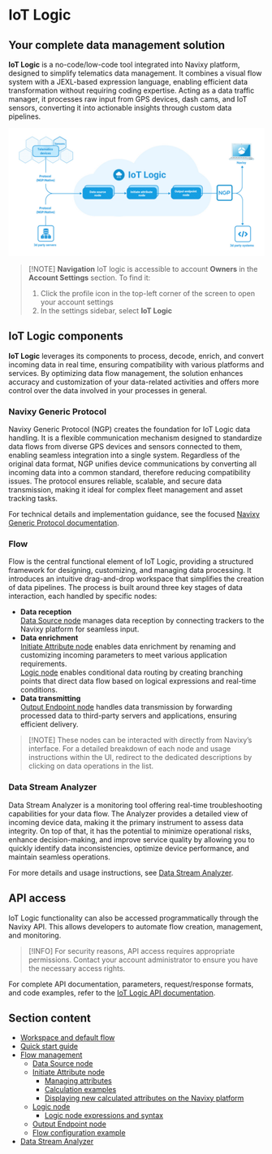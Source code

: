 # IoT Logic

## Your complete data management solution

**IoT Logic** is a no-code/low-code tool integrated into Navixy platform, designed to simplify telematics data management. It combines a visual flow system with a JEXL-based expression language, enabling efficient data transformation without requiring coding expertise. Acting as a data traffic manager, it processes raw input from GPS devices, dash cams, and IoT sensors, converting it into actionable insights through custom data pipelines.

![IoT\_Logic\_schema.jpg](../attachments/IoT_Logic_schema.jpg)

> \[!NOTE] **Navigation** IoT logic is accessible to account **Owners** in the **Account Settings** section. To find it:
>
> 1. Click the profile icon in the top-left corner of the screen to open your account settings
> 2. In the settings sidebar, select **IoT Logic**

## IoT Logic components

**IoT Logic** leverages its components to process, decode, enrich, and convert incoming data in real time, ensuring compatibility with various platforms and services. By optimizing data flow management, the solution enhances accuracy and customization of your data-related activities and offers more control over the data involved in your processes in general.

### Navixy Generic Protocol

Navixy Generic Protocol (NGP) creates the foundation for IoT Logic data handling. It is a flexible communication mechanism designed to standardize data flows from diverse GPS devices and sensors connected to them, enabling seamless integration into a single system. Regardless of the original data format, NGP unifies device communications by converting all incoming data into a common standard, therefore reducing compatibility issues. The protocol ensures reliable, scalable, and secure data transmission, making it ideal for complex fleet management and asset tracking tasks.

For technical details and implementation guidance, see the focused [Navixy Generic Protocol documentation](https://www.navixy.com/docs/iot-logic-api/technologies/navixy-generic-protocol).

### Flow

Flow is the central functional element of IoT Logic, providing a structured framework for designing, customizing, and managing data processing. It introduces an intuitive drag-and-drop workspace that simplifies the creation of data pipelines. The process is built around three key stages of data interaction, each handled by specific nodes:

* **Data reception**\
  [Data Source node](https://squaregps.atlassian.net/wiki/spaces/USERDOCSOLD/pages/3216933029/Data+source+node?atlOrigin=eyJpIjoiZDdiMzVmMzFmMmNjNDVjN2FlNjVkOTU4Y2UwMjFmNzQiLCJwIjoiYyJ9) manages data reception by connecting trackers to the Navixy platform for seamless input.
* **Data enrichment**\
  [Initiate Attribute node](https://squaregps.atlassian.net/wiki/spaces/USERDOCSOLD/pages/3216933081/Initiate+Attribute+node?atlOrigin=eyJpIjoiNzhkMTk2ZWRjYWE1NDg3MGIwZTRlZWZiYjMyZTMzMGIiLCJwIjoiYyJ9) enables data enrichment by renaming and customizing incoming parameters to meet various application requirements.\
  [Logic node](https://squaregps.atlassian.net/wiki/spaces/USERDOCSOLD/pages/3361832995/Logic+node?atlOrigin=eyJpIjoiNDIwN2QzMmRiMDAzNDI4MmJkMGVlODVmODcxYWIzMjAiLCJwIjoiYyJ9) enables conditional data routing by creating branching points that direct data flow based on logical expressions and real-time conditions.
* **Data transmitting**\
  [Output Endpoint node](https://squaregps.atlassian.net/wiki/spaces/USERDOCSOLD/pages/3216933239/Output+endpoint+node?atlOrigin=eyJpIjoiMjQ3YjAyMDE4Mjc5NDVjMzg1NzQwNjI3ZmRkOWI4YWUiLCJwIjoiYyJ9) handles data transmission by forwarding processed data to third-party servers and applications, ensuring efficient delivery.

> \[!NOTE] These nodes can be interacted with directly from Navixy’s interface. For a detailed breakdown of each node and usage instructions within the UI, redirect to the dedicated descriptions by clicking on data operations in the list.

### Data Stream Analyzer

Data Stream Analyzer is a monitoring tool offering real-time troubleshooting capabilities for your data flow. The Analyzer provides a detailed view of incoming device data, making it the primary instrument to assess data integrity. On top of that, it has the potential to minimize operational risks, enhance decision-making, and improve service quality by allowing you to quickly identify data inconsistencies, optimize device performance, and maintain seamless operations.

For more details and usage instructions, see [Data Stream Analyzer](https://squaregps.atlassian.net/wiki/spaces/USERDOCSOLD/pages/3037332703/Data+Stream+Analyzer?atlOrigin=eyJpIjoiODU4N2NiYzgwODY2NDZhZWJjZmFmYTcwZGU4NjA4MmMiLCJwIjoiYyJ9).

## API access

IoT Logic functionality can also be accessed programmatically through the Navixy API. This allows developers to automate flow creation, management, and monitoring.

> \[!INFO] For security reasons, API access requires appropriate permissions. Contact your account administrator to ensure you have the necessary access rights.

For complete API documentation, parameters, request/response formats, and code examples, refer to the [IoT Logic API documentation](https://navixy.com/docs/iot-logic-api).

## Section content

* [Workspace and default flow](iot-logic-1/workspace-and-default-flow.md)
* [Quick start guide](iot-logic-1/quick-start-guide.md)
* [Flow management](iot-logic-1/flow-management.md)
  * [Data Source node](iot-logic-1/flow-management-1/data-source-node.md)
  * [Initiate Attribute node](iot-logic-1/flow-management-1/initiate-attribute-node.md)
    * [Managing attributes](iot-logic-1/flow-management-1/initiate-attribute-node-1/managing-attributes.md)
    * [Calculation examples](iot-logic-1/flow-management-1/initiate-attribute-node-1/calculation-examples.md)
    * [Displaying new calculated attributes on the Navixy platform](iot-logic-1/flow-management-1/initiate-attribute-node-1/displaying-new-calculated-attributes-on-the-navixy-platform.md)
  * [Logic node](iot-logic-1/flow-management-1/logic-node.md)
    * [Logic node expressions and syntax](iot-logic-1/flow-management-1/logic-node-1/logic-node-expressions-and-syntax.md)
  * [Output Endpoint node](iot-logic-1/flow-management-1/output-endpoint-node.md)
  * [Flow configuration example](iot-logic-1/flow-management-1/flow-configuration-example.md)
* [Data Stream Analyzer](iot-logic-1/data-stream-analyzer.md)

